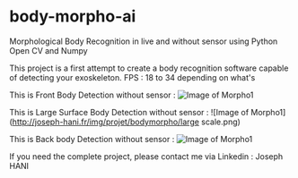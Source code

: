 # body-morpho-ai
Morphological Body Recognition in live and without sensor using Python Open CV and Numpy

This project is a first attempt to create a body recognition software capable of detecting your exoskeleton. 
FPS : 18 to 34 depending on what's 


This is Front Body Detection without sensor : 
![Image of Morpho1](http://joseph-hani.fr/img/projet/MorphoJo-1.png)

This is Large Surface Body Detection without sensor : 
![Image of Morpho1](http://joseph-hani.fr/img/projet/bodymorpho/large scale.png)

This is Back body Detection without sensor : 
![Image of Morpho1](http://joseph-hani.fr/img/projet/bodymorpho/backpicture.png)

If you need the complete project, please contact me via Linkedin : Joseph HANI 
